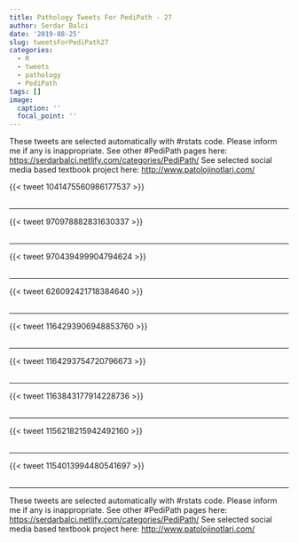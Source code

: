```yaml
---
title: Pathology Tweets For PediPath - 27
author: Serdar Balci
date: '2019-08-25'
slug: tweetsForPediPath27
categories:
  - R
  - tweets
  - pathology
  - PediPath
tags: []
image:
  caption: ''
  focal_point: ''
---
```



These tweets are selected automatically with #rstats code. Please inform me if any is inappropriate.
See other #PediPath pages here: https://serdarbalci.netlify.com/categories/PediPath/ 
See selected social media based textbook project here: http://www.patolojinotlari.com/

{{< tweet 1041475560986177537 >}}
<br>
<br>
<hr>
{{< tweet 970978882831630337 >}}
<br>
<br>
<hr>
{{< tweet 970439499904794624 >}}
<br>
<br>
<hr>
{{< tweet 626092421718384640 >}}
<br>
<br>
<hr>
{{< tweet 1164293906948853760 >}}
<br>
<br>
<hr>
{{< tweet 1164293754720796673 >}}
<br>
<br>
<hr>
{{< tweet 1163843177914228736 >}}
<br>
<br>
<hr>
{{< tweet 1156218215942492160 >}}
<br>
<br>
<hr>
{{< tweet 1154013994480541697 >}}
<br>
<br>
<hr>


These tweets are selected automatically with #rstats code. Please inform me if any is inappropriate.
See other #PediPath pages here: https://serdarbalci.netlify.com/categories/PediPath/ 
See selected social media based textbook project here: http://www.patolojinotlari.com/
